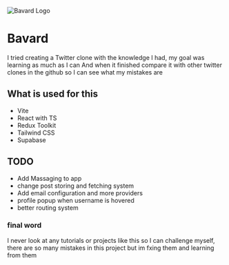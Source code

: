 ![Bavard Logo](https://media.licdn.com/dms/image/C4E0BAQHEk9EHjASDig/company-logo_200_200/0/1675070065130?e=1683158400&v=beta&t=cYD1NaA-Ijtk41pYasJC1tkAgKVtyJ6iljmmoSQlZY8)

# Bavard

I tried creating a Twitter clone with the knowledge I had, my goal was learning as much as I can And when it finished compare it with other twitter clones in the github so I can see what my mistakes are

## What is used for this
* Vite
* React with TS
* Redux Toolkit
* Tailwind CSS
* Supabase

## TODO
* Add Massaging to app
* change post storing and fetching system
* Add email configuration and more providers
* profile popup when username is hovered
* better routing system

### final word
I never look at any tutorials or projects like this so I can challenge myself, there are so many mistakes in this project but im fxing them and learning from them

